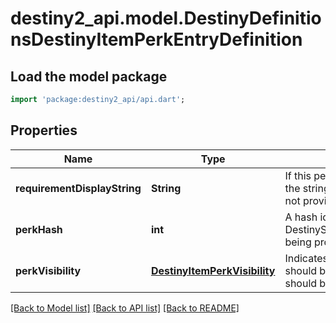 # destiny2_api.model.DestinyDefinitionsDestinyItemPerkEntryDefinition

## Load the model package
```dart
import 'package:destiny2_api/api.dart';
```

## Properties
Name | Type | Description | Notes
------------ | ------------- | ------------- | -------------
**requirementDisplayString** | **String** | If this perk is not active, this is the string to show for why it&#39;s not providing its benefits. | [optional] [default to null]
**perkHash** | **int** | A hash identifier for the DestinySandboxPerkDefinition being provided on the item. | [optional] [default to null]
**perkVisibility** | [**DestinyItemPerkVisibility**](DestinyItemPerkVisibility.md) | Indicates whether this perk should be shown, or if it should be shown disabled. | [optional] [default to null]

[[Back to Model list]](../README.md#documentation-for-models) [[Back to API list]](../README.md#documentation-for-api-endpoints) [[Back to README]](../README.md)


